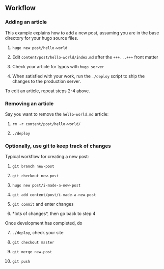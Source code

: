 ## Workflow 

### Adding an article

This example explains how to add a new post, assuming you are in the base directory for your hugo source files.

1. `hugo new post/hello-world`

2. Edit `content/post/hello-world/index.md` after the `+++...+++` front matter

3. Check your article for typos with `hugo server`

4. When satisfied with your work, run the `./deploy` script to ship the changes to the production server.

To edit an article, repeat steps 2-4 above.

### Removing an article

Say you want to remove the `hello-world.md` article:

1. `rm -r content/post/hello-world/`

2. `./deploy`

### Optionally, use git to keep track of changes

Typical workflow for creating a new post:

1. `git branch new-post`

2. `git checkout new-post`

3. `hugo new post/i-made-a-new-post`

4. `git add content/post/i-made-a-new-post`

5. `git commit` and enter changes

6. \*lots of changes\*, then go back to step 4 

Once development has completed, do 

7. `./deploy`, check your site 
 
9. `git checkout master`

10. `git merge new-post`

11. `git push`

